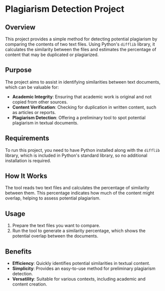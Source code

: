 # Plagiarism Detection Project

## Overview

This project provides a simple method for detecting potential plagiarism by comparing the contents of two text files. Using Python's `difflib` library, it calculates the similarity between the files and estimates the percentage of content that may be duplicated or plagiarized.

## Purpose

The project aims to assist in identifying similarities between text documents, which can be valuable for:
- **Academic Integrity**: Ensuring that academic work is original and not copied from other sources.
- **Content Verification**: Checking for duplication in written content, such as articles or reports.
- **Plagiarism Detection**: Offering a preliminary tool to spot potential plagiarism in textual documents.

## Requirements

To run this project, you need to have Python installed along with the `difflib` library, which is included in Python's standard library, so no additional installation is required.

## How It Works

The tool reads two text files and calculates the percentage of similarity between them. This percentage indicates how much of the content might overlap, helping to assess potential plagiarism.

## Usage

1. Prepare the text files you want to compare.
2. Run the tool to generate a similarity percentage, which shows the potential overlap between the documents.

## Benefits

- **Efficiency**: Quickly identifies potential similarities in textual content.
- **Simplicity**: Provides an easy-to-use method for preliminary plagiarism detection.
- **Versatility**: Suitable for various contexts, including academic and content creation.

